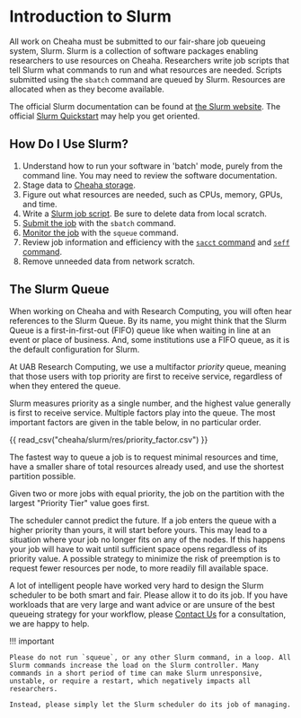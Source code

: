 # Introduction to Slurm

All work on Cheaha must be submitted to our fair-share job queueing system, Slurm. Slurm is a collection of software packages enabling researchers to use resources on Cheaha. Researchers write job scripts that tell Slurm what commands to run and what resources are needed. Scripts submitted using the `sbatch` command are queued by Slurm. Resources are allocated when as they become available.

The official Slurm documentation can be found at [the Slurm website](https://slurm.schedmd.com/). The official [Slurm Quickstart](https://slurm.schedmd.com/quickstart.html) may help you get oriented.

## How Do I Use Slurm?

1. Understand how to run your software in 'batch' mode, purely from the command line. You may need to review the software documentation.
1. Stage data to [Cheaha storage](../../data_management/cheaha_storage_gpfs/index.md).
1. Figure out what resources are needed, such as CPUs, memory, GPUs, and time.
1. Write a [Slurm job script](./slurm_tutorial.md). Be sure to delete data from local scratch.
1. [Submit the job](./submitting_jobs.md) with the `sbatch` command.
1. [Monitor the job](./job_management.md#monitoring-queued-jobs-with-squeue) with the `squeue` command.
1. Review job information and efficiency with the [`sacct` command](./job_management.md#reviewing-past-jobs-with-sacct) and [`seff` command](../job_efficiency.md).
1. Remove unneeded data from network scratch.

## The Slurm Queue

When working on Cheaha and with Research Computing, you will often hear references to the Slurm Queue. By its name, you might think that the Slurm Queue is a first-in-first-out (FIFO) queue like when waiting in line at an event or place of business. And, some institutions use a FIFO queue, as it is the default configuration for Slurm.

At UAB Research Computing, we use a multifactor _priority_ queue, meaning that those users with top priority are first to receive service, regardless of when they entered the queue.

Slurm measures priority as a single number, and the highest value generally is first to receive service. Multiple factors play into the queue. The most important factors are given in the table below, in no particular order.

{{ read_csv("cheaha/slurm/res/priority_factor.csv") }}

The fastest way to queue a job is to request minimal resources and time, have a smaller share of total resources already used, and use the shortest partition possible.

Given two or more jobs with equal priority, the job on the partition with the largest "Priority Tier" value goes first.

The scheduler cannot predict the future. If a job enters the queue with a higher priority than yours, it will start before yours. This may lead to a situation where your job no longer fits on any of the nodes. If this happens your job will have to wait until sufficient space opens regardless of its priority value. A possible strategy to minimize the risk of preemption is to request fewer resources per node, to more readily fill available space.

A lot of intelligent people have worked very hard to design the Slurm scheduler to be both smart and fair. Please allow it to do its job. If you have workloads that are very large and want advice or are unsure of the best queueing strategy for your workflow, please [Contact Us](../../index.md#how-to-contact-us) for a consultation, we are happy to help.

<!-- markdownlint-disable MD046 -->
!!! important

    Please do not run `squeue`, or any other Slurm command, in a loop. All Slurm commands increase the load on the Slurm controller. Many commands in a short period of time can make Slurm unresponsive, unstable, or require a restart, which negatively impacts all researchers.

    Instead, please simply let the Slurm scheduler do its job of managing.
<!-- markdownlint-enable MD046 -->

